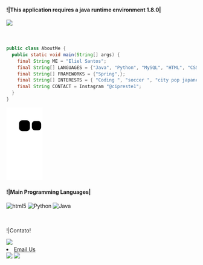 <h4>!|This application requires a java runtime environment 1.8.0|</h4>

<img src="https://i.pinimg.com/280x280_RS/5a/f4/7b/5af47b95efe259de6340e2e8d75c7b08.jpg" width="200"><br><br>

```java

public class AboutMe {
  public static void main(String[] args) {
    final String ME = "Eliel Santos";
    final String[] LANGUAGES = {"Java", "Python", "MySQL", "HTML", "CSS"};
    final String[] FRAMEWORKS = {"Spring",};
    final String[] INTERESTS = { "Coding ", "soccer ", "city pop japanese", "bosssa nova",};
    final String CONTACT = Instagram "@cipreste1";
  }
}
```
 
 
![Snake animation](https://github.com/C10v15/C10v15/blob/output/github-contribution-grid-snake.svg)

<h4>!|Main Programming Languages|</h4> 

 
<div
  style="display: inline_block">
  <img align="center" alt="html5" src="https://img.shields.io/badge/HTML5-E34F26?style=for-the-badge&logo=html5&logoColor=white" />
  <img align="center" alt="Python" src="https://camo.githubusercontent.com/a71f1a20d58a3506dd5f32dcb31461bd5102a0bd33dbf49db9195c589eaca8d7/68747470733a2f2f696d672e736869656c64732e696f2f62616467652f707974686f6e2532302d2532333134333534432e7376673f267374796c653d666f722d7468652d6261646765266c6f676f3d707974686f6e266c6f676f436f6c6f723d7768697465" /> 
  <img align="center" alt="Java" src="https://icon-icons.com/icon/java-button/151928"/>
</div><br> 


<br>!|Contato!
 
<div> 
 <a href="https://www.instagram.com/cipreste1/" target="_blank">
 <img src="https://img.shields.io/badge/-Instagram-%23E4405F?style=for-the-badge&logo=instagram&logoColor=white" target="_blank"></a>
  
 <li><a href="mailto:youraddress@url.com">Email Us</a></li>
 <img src="https://img.shields.io/badge/-Gmail-%23333?style=for-the-badge&logo=gmail&logoColor=white" target="_blank"></a>
  
 <a href="https://www.linkedin.com/in/eliel-santos-26b445243/" target="_blank">
 <img src="https://img.shields.io/badge/-LinkedIn-%230077B5?style=for-the-badge&logo=linkedin&logoColor=white" target="_blank"></a>  
</div>



